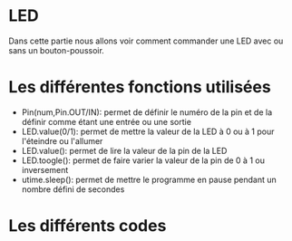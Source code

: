 # LED
Dans cette partie nous allons voir comment commander une LED avec ou sans un bouton-poussoir.

# Les différentes fonctions utilisées

- Pin(num,Pin.OUT/IN): permet de définir le numéro de la pin et de la définir comme étant une entrée ou une sortie
- LED.value(0/1): permet de mettre la valeur de la LED à 0 ou à 1 pour l'éteindre ou l'allumer
- LED.value(): permet de lire la valeur de la pin de la LED
- LED.toogle(): permet de faire varier la valeur de la pin de 0 à 1 ou inversement
- utime.sleep(): permet de mettre le programme en pause pendant un nombre défini de secondes

# Les différents codes
